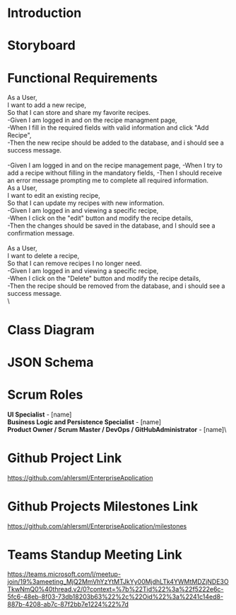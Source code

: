 # Introduction


# Storyboard


# Functional Requirements
  As a User,\
  I want to add a new recipe,\
  So that I can store and share my favorite recipes.\
      -Given I am logged in and on the recipe managment page,\
      -When I fill in the required fields with valid information and click "Add Recipe",\
      -Then the new recipe should be added to the database, and i should see a success message.\
  \
      -Given I am logged in and on the recipe management page,
      -When I try to add a recipe without filling in the mandatory fields,
      -Then I should receive an error message prompting me to complete all required information.
  \
  As a User,\
  I want to edit an existing recipe,\
  So that I can update my recipes with new information.\
      -Given I am logged in and viewing a specific recipe,\
      -When I click on the "edit" button and modify the recipe details,\
      -Then the changes should be saved in the database, and I should see a confirmation message.\
  \
  As a User,\
  I want to delete a recipe,\
  So that I can remove recipes I no longer need.\
      -Given I am logged in and viewing a specific recipe,\
      -When I click on the "Delete" button and modify the recipe details,\
      -Then the recipe should be removed from the database, and i should see a success message.\
  \

# Class Diagram


# JSON Schema


# Scrum Roles

**UI Specialist** - [name]\
**Business Logic and Persistence Specialist** - [name]\
**Product Owner / Scrum Master / DevOps / GitHubAdministrator** - [name]\


# Github Project Link
https://github.com/ahlersml/EnterpriseApplication

# Github Projects Milestones Link
https://github.com/ahlersml/EnterpriseApplication/milestones

# Teams Standup Meeting Link
https://teams.microsoft.com/l/meetup-join/19%3ameeting_MjQ2MmVhYzYtMTJkYy00MjdhLTk4YWMtMDZjNDE3OTkwNmQ0%40thread.v2/0?context=%7b%22Tid%22%3a%22f5222e6c-5fc6-48eb-8f03-73db18203b63%22%2c%22Oid%22%3a%2241c14ed8-887b-4208-ab7c-87f2bb7e1224%22%7d
